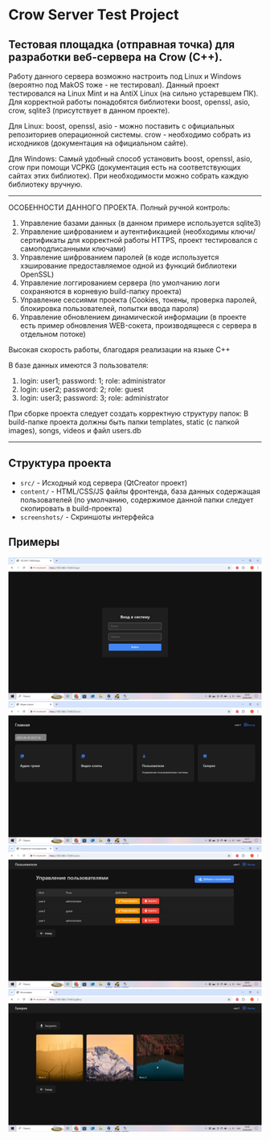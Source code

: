 # Crow Server Test Project

Тестовая площадка (отправная точка) для разработки веб-сервера на Crow (C++).
-----------------------------------------------------------------------------

Работу данного сервера возможно настроить под Linux и Windows (вероятно под MakOS тоже - не тестировал).
Данный проект тестировался на Linux Mint и на AntiX Linux (на сильно устаревшем ПК).
Для корректной работы понадобятся библиотеки boost, openssl, asio, crow, sqlite3 (присутствует в данном проекте).

Для Linux:
boost, openssl, asio - можно поставить с официальных репозиториев операционной системы.
сrow - необходимо собрать из исходников (документация на официальном сайте).

Для Windows:
Самый удобный способ установить boost, openssl, asio, crow при помощи VCPKG (документация есть на соответствующих сайтах этих библиотек).
При необходимости можно собрать каждую библиотеку вручную.

-----------------------------------------------------------------------------
ОСОБЕННОСТИ ДАННОГО ПРОЕКТА.
Полный ручной контроль:
1) Управление базами данных (в данном примере используется sqlite3)
2) Управление шифрованием и аутентификацией (необходимы ключи/сертификаты для корректной работы HTTPS, проект тестировался с самоподписанными ключами)
3) Управление шифрованием паролей (в коде используется хэширование предоставляемое одной из функций библиотеки OpenSSL)
4) Управление логгированием сервера (по умолчанию логи сохраняются в корневую build-папку проекта)
5) Управление сессиями проекта (Cookies, токены, проверка паролей, блокировка пользователей, попытки ввода пароля) 
6) Управление обновлением динамической информации (в проекте есть пример обновления WEB-сокета, производящееся с сервера в отдельном потоке)

Высокая скорость работы, благодаря реализации на языке C++

В базе данных имеются 3 пользователя:
1) login: user1; password: 1; role: administrator
2) login: user2; password: 2; role: guest
3) login: user3; password: 3; role: administrator

При сборке проекта следует создать корректную структуру папок:
В build-папке проекта должны быть папки templates, static (с папкой images), songs, videos и файл users.db

-----------------------------------------------------------------------------

## Структура проекта
- `src/` - Исходный код сервера (QtCreator проект)
- `content/` - HTML/CSS/JS файлы фронтенда, база данных содержащая пользователей (по умолчанию, содержимое данной папки следует скопировать в build-проекта)
- `screenshots/` - Скриншоты интерфейса

## Примеры
![Страница авторизации](screenshots/login.jpg)
![Главная страница](screenshots/home.jpg)
![Страница управления пользователями](screenshots/users.jpg)
![Фотогалерея](screenshots/gallery.jpg)
